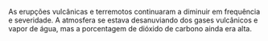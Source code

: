 ﻿As erupções vulcânicas e terremotos continuaram a diminuir em frequência e severidade. A atmosfera se estava desanuviando dos gases vulcânicos e vapor de água, mas a porcentagem de dióxido de carbono ainda era alta.